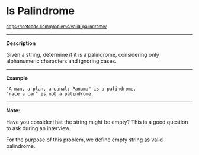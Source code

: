# **Is Palindrome**
<sub>https://leetcode.com/problems/valid-palindrome/</sub>
___
**Description**

Given a string, determine if it is a palindrome, considering only alphanumeric characters and ignoring cases.
___
**Example**

    "A man, a plan, a canal: Panama" is a palindrome.
    "race a car" is not a palindrome.

___
**Note**:

Have you consider that the string might be empty? This is a good question to ask during an interview.

For the purpose of this problem, we define empty string as valid palindrome.
